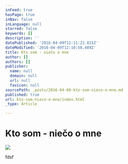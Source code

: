 ```yaml
---
inFeed: true
hasPage: true
inNav: false
inLanguage: null
starred: false
keywords: []
description: ''
datePublished: '2016-04-09T12:11:22.815Z'
dateModified: '2016-04-09T12:10:58.489Z'
title: Kto som - niečo o mne
author: []
authors: []
publisher:
  name: null
  domain: null
  url: null
  favicon: null
sourcePath: _posts/2016-04-09-kto-som-nieco-o-mne.md
published: true
url: kto-som-nieco-o-mne/index.html
_type: Article

---
```

# Kto som - niečo o mne

![](https://the-grid-user-content.s3-us-west-2.amazonaws.com/033e21e7-c4d0-4db0-aaae-d4e396e13665.jpg)

fdsf